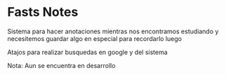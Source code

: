 # Fasts Notes

Sistema para hacer anotaciones mientras nos encontramos estudiando y necesitemos guardar algo en especial para recordarlo luego

Atajos para realizar busquedas en google y del sistema

Nota: Aun se encuentra en desarrollo
